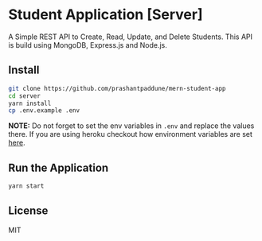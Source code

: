 # Student Application [Server]

A Simple REST API to Create, Read, Update, and Delete Students. This API is build using MongoDB, Express.js and Node.js.

## Install

```sh
git clone https://github.com/prashantpaddune/mern-student-app
cd server
yarn install
cp .env.example .env
```

**NOTE:** Do not forget to set the env variables in `.env` and replace the values there. 
If you are using heroku checkout how environment variables are set [here](https://devcenter.heroku.com/articles/config-vars).

## Run the Application

```sh
yarn start
```

## License

MIT